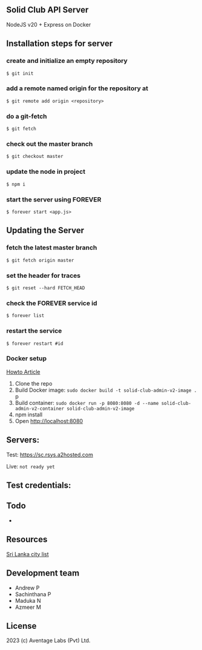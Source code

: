 ## Solid Club API Server

NodeJS v20 + Express on Docker

## Installation steps for server
### create and initialize an empty repository
    $ git init 
### add a remote named origin for the repository at <repository>
    $ git remote add origin <repository> 
### do a git-fetch
    $ git fetch
### check out the master branch
    $ git checkout master
### update the node in project
    $ npm i
### start the server using FOREVER
    $ forever start <app.js>

## Updating the Server
### fetch the latest master branch
    $ git fetch origin master 
### set the header for traces
    $ git reset --hard FETCH_HEAD 
### check the FOREVER service id
    $ forever list 
### restart the service 
    $ forever restart #id 

### Docker setup
[Howto Article](https://blog.kevthatdevs.com/simple-express-docker)

1. Clone the repo
2. Build Docker image: `sudo docker build -t solid-club-admin-v2-image . `
p
3. Build container: `sudo docker run -p 8080:8080 -d --name solid-club-admin-v2-container solid-club-admin-v2-image`
4. npm install
5. Open [http://localhost:8080](http://localhost:8080)

## Servers:

Test: https://sc.rsys.a2hosted.com

Live: `not ready yet`

## Test credentials:


## Todo

- 

## Resources

[Sri Lanka city list](https://github.com/aslamanver/srilanka-cities)


## Development team
- Andrew P
- Sachinthana P
- Maduka N
- Azmeer M

## License

2023 (c) Aventage Labs (Pvt) Ltd.